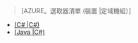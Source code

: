 > [AZURE。選取器清單 (裝置 |定域機組）]
- [(C# |C#)](../articles/iot-hub-csharp-csharp-getstarted.md)
- [(Java |C#)](../articles/iot-hub-java-csharp-getstarted.md)

